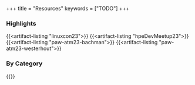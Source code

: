 +++
title = "Resources"
keywords = ["TODO"]
+++

### Highlights

{{<artifact-listing "linuxcon23">}}
{{<artifact-listing "hpeDevMeetup23">}}
{{<artifact-listing "paw-atm23-bachman">}}
{{<artifact-listing "paw-atm23-westerhout">}}

### By Category

{{<publication-categories>}}
